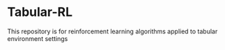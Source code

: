 # Tabular-RL
This repository is for reinforcement learning algorithms applied to tabular environment settings
